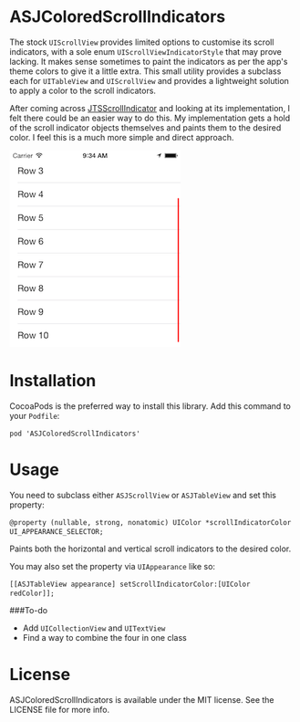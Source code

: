 # ASJColoredScrollIndicators

The stock `UIScrollView` provides limited options to customise its scroll indicators, with a sole enum `UIScrollViewIndicatorStyle` that may prove lacking. It makes sense sometimes to paint the indicators as per the app's theme colors to give it a little extra. This small utility provides a subclass each for `UITableView` and `UIScrollView` and provides a lightweight solution to apply a color to the scroll indicators.

After coming across [JTSScrollIndicator](https://github.com/jaredsinclair/JTSScrollIndicator) and looking at its implementation, I felt there could be an easier way to do this. My implementation gets a hold of the scroll indicator objects themselves and paints them to the desired color. I feel this is a much more simple and direct approach.

![alt tag](Screenshot.png)

# Installation

CocoaPods is the preferred way to install this library. Add this command to your `Podfile`:

```
pod 'ASJColoredScrollIndicators'
```


# Usage

You need to subclass either `ASJScrollView` or `ASJTableView` and set this property:

```objc
@property (nullable, strong, nonatomic) UIColor *scrollIndicatorColor UI_APPEARANCE_SELECTOR;
```
Paints both the horizontal and vertical scroll indicators to the desired color.

You may also set the property via `UIAppearance` like so:

```objc
[[ASJTableView appearance] setScrollIndicatorColor:[UIColor redColor]];
```

###To-do
- Add `UICollectionView` and `UITextView`
- Find a way to combine the four in one class

# License

ASJColoredScrollIndicators is available under the MIT license. See the LICENSE file for more info.
